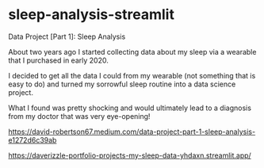 # sleep-analysis-streamlit

Data Project [Part 1]: Sleep Analysis

About two years ago I started collecting data about my sleep via a wearable that I purchased in early 2020.

I decided to get all the data I could from my wearable (not something that is easy to do) and turned my sorrowful sleep routine into a data science project.

What I found was pretty shocking and would ultimately lead to a diagnosis from my doctor that was very eye-opening!

https://david-robertson67.medium.com/data-project-part-1-sleep-analysis-e1272d6c39ab

https://daverizzle-portfolio-projects-my-sleep-data-yhdaxn.streamlit.app/
